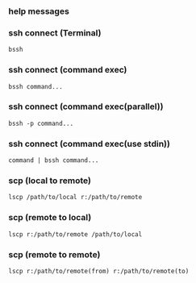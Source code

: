 ### help messages

### ssh connect (Terminal)

`bssh`

### ssh connect (command exec)

`bssh command...`

### ssh connect (command exec(parallel))

`bssh -p command...`

### ssh connect (command exec(use stdin))

`command | bssh command...`

### scp (local to remote)

`lscp /path/to/local r:/path/to/remote`

### scp (remote to local)

`lscp r:/path/to/remote /path/to/local `

### scp (remote to remote)

`lscp r:/path/to/remote(from) r:/path/to/remote(to)`